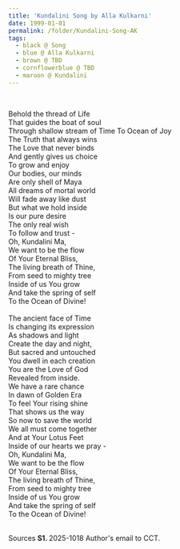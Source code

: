 ```yaml
---
title: 'Kundalini Song by Alla Kulkarni'
date: 1999-01-01
permalink: /folder/Kundalini-Song-AK
tags:
  - black @ Song
  - blue @ Alla Kulkarni
  - brown @ TBD
  - cornflowerblue @ TBD
  - maroon @ Kundalini
---
```


<br>

<p>
Behold the thread of Life<br>
That guides the boat of soul<br>
Through shallow stream of Time
To Ocean of Joy<br>
The Truth that always wins<br>
The Love that never binds<br>
And gently gives us choice<br>
To grow and enjoy<br>
Our bodies, our minds<br>
Are only shell of Maya<br>
All dreams of mortal world<br>
Will fade away like dust<br>
But what we hold inside<br>
Is our pure desire<br>
The only real wish<br>
To follow and trust -<br>
Oh, Kundalini Ma,<br>
We want to be the flow<br>
Of Your Eternal Bliss,<br>
The living breath of Thine,<br>
From seed to mighty tree<br>
Inside of us You grow<br>
And take the spring of self<br>
To the Ocean of Divine!<br>
<br> 
The ancient face of Time<br>
Is changing its expression<br>
As shadows and light<br>
Create the day and night,<br>
But sacred and untouched<br>
You dwell in each creation<br>
You are the Love of God<br>
Revealed from inside.<br>
We have a rare chance<br>
In dawn of Golden Era<br>
To feel Your rising shine<br>
That shows us the way<br>
So now to save the world<br>
We all must come together<br>
And at Your Lotus Feet<br>
Inside of our hearts we pray -<br>
Oh, Kundalini Ma,<br>
We want to be the flow<br>
Of Your Eternal Bliss,<br>
The living breath of Thine,<br>
From seed to mighty tree<br>
Inside of us You grow<br>
And take the spring of self<br>
To the Ocean of Divine!
</p>

<br>

<wave-list>
<list-title color="DarkSeaGreen" width="40">Sources</list-title>
  <list-item color="BlanchedAlmond"  width="280"><b>S1. </b> 2025-1018 Author's email to CCT.</list-item>    
</wave-list>